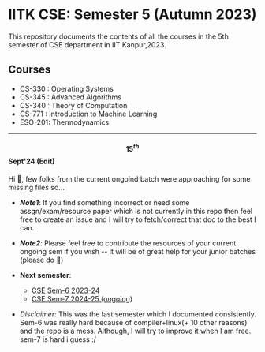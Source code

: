 # IITK CSE: Semester 5 (Autumn 2023)



This repository documents the contents of all the courses in the 5th semester of CSE department in IIT Kanpur,2023. 

## Courses

* CS-330 : Operating Systems
* CS-345 : Advanced Algorithms
* CS-340 : Theory of Computation
* CS-771 : Introduction to Machine Learning
* ESO-201: Thermodynamics

<!--    _I had my last exam on 23rd November and currently done with this semester. I am planning to add the course reviews here soon._ `(21st December)`
-->
---
#### $$15^{th}$$ Sept'24 (Edit)
Hi 👋, few folks from the current ongoind batch were approaching for some missing files so... <br>
- **_Note1_**: If you find something incorrect or need some assgn/exam/resource paper which is not currently in this repo then feel free to create an issue and I will try to fetch/correct that doc to the best I can.

- **_Note2_**: Please feel free to contribute the resources of your current ongoing sem if you wish -- it will be of great help for your junior batches (please do 🙏)

- **Next semester**:
    - [CSE Sem-6 2023-24](https://github.com/Divyanshsingh1910/IITK_CSE-Sem6_2024)
    - [CSE Sem-7 2024-25 (ongoing)](https://github.com/Divyanshsingh1910/IITK-sem-7-2024)
- _Disclaimer_: This was the last semester which I documented consistently. Sem-6 was really hard because of compiler+linux(+ 10 other reasons) and the repo is a mess. Although, I will try to improve it when I am free.
sem-7 is hard i guess :/

<!--   OS has been removed since it is not allowed for hosting publicly. 
-->

